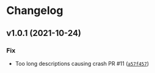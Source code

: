 # Changelog

<!--next-version-placeholder-->

## v1.0.1 (2021-10-24)
### Fix
* Too long descriptions causing crash PR #11 ([`a57f457`](https://github.com/Ravio1i/notion-gcal-sync/commit/a57f457c447168e5b249d9f7357a2fd9e32e72f9))
